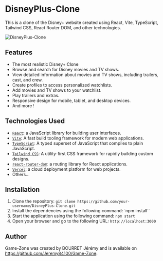 # DisneyPlus-Clone

This is a clone of the Disney+ website created using React, Vite, TypeScript, Tailwind CSS, React Router DOM, and other technologies.

![DisneyPlus-Clone](./screenshot.png)

## Features

- The most realistic Disney+ Clone
- Browse and search for Disney movies and TV shows.
- View detailed information about movies and TV shows, including trailers, cast, and crew.
- Create profiles to access personalized watchlists.
- Add movies and TV shows to your watchlist.
- Play trailers and extras.
- Responsive design for mobile, tablet, and desktop devices.
- And more !

## Technologies Used

- [`React`](https://reactjs.org/): a JavaScript library for building user interfaces.
- [`Vite`](https://vitejs.dev/): A fast build tooling framework for modern web applications.
- [`TypeScript`](https://www.typescriptlang.org/): A typed superset of JavaScript that compiles to plain JavaScript.
- [`Tailwind CSS`](https://tailwindcss.com/): A utility-first CSS framework for rapidly building custom designs.
- [`react-router-dom`](https://reactrouter.com/web/guides/quick-start): a routing library for React applications.
- [`Vercel`](https://vercel.com/): a cloud deployment platform for web projects.
- Others...

## Installation

1. Clone the repository: `git clone https://github.com/your-username/DisneyPlus-Clone.git`
2. Install the dependencies using the following command: `npm install``
3. Start the application using the following command: `npm start`
4. Open your browser and go to the following URL: `http://localhost:3000`

## Author

Game-Zone was created by BOURRET Jérémy and is available on https://github.com/Jeremy84100/Game-Zone.
